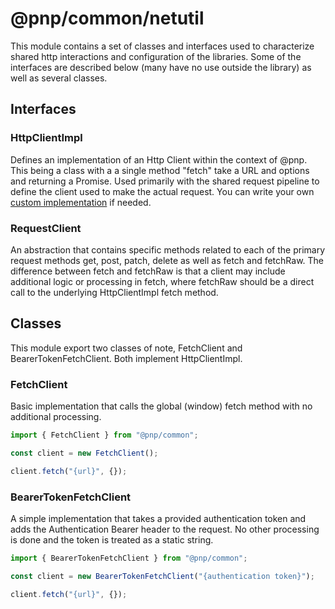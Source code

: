 # @pnp/common/netutil

This module contains a set of classes and interfaces used to characterize shared http interactions and configuration of the libraries. Some of the interfaces
are described below (many have no use outside the library) as well as several classes.

## Interfaces

### HttpClientImpl

Defines an implementation of an Http Client within the context of @pnp. This being a class with a a single method "fetch" take a URL and 
options and returning a Promise<Response>. Used primarily with the shared request pipeline to define the client used to make the actual request. You can 
write your own [custom implementation](custom-httpclientimpl.md) if needed.

### RequestClient

An abstraction that contains specific methods related to each of the primary request methods get, post, patch, delete as well as fetch and fetchRaw. The
difference between fetch and fetchRaw is that a client may include additional logic or processing in fetch, where fetchRaw should be a direct call to the
underlying HttpClientImpl fetch method.

## Classes

This module export two classes of note, FetchClient and BearerTokenFetchClient. Both implement HttpClientImpl.

### FetchClient

Basic implementation that calls the global (window) fetch method with no additional processing.

```TypeScript
import { FetchClient } from "@pnp/common";

const client = new FetchClient();

client.fetch("{url}", {});
```

### BearerTokenFetchClient

A simple implementation that takes a provided authentication token and adds the Authentication Bearer header to the request. No other processing is done and 
the token is treated as a static string.

```TypeScript
import { BearerTokenFetchClient } from "@pnp/common";

const client = new BearerTokenFetchClient("{authentication token}");

client.fetch("{url}", {});
```

